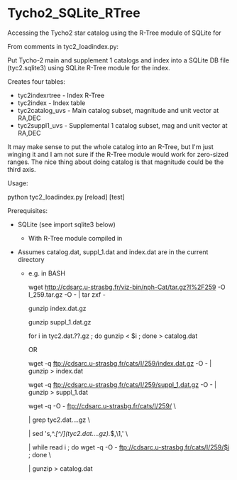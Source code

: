 Tycho2_SQLite_RTree
===================

Accessing the Tycho2 star catalog using the R-Tree module of SQLite for

From comments in tyc2_loadindex.py:

Put Tycho-2 main and supplement 1 catalogs and index into a SQLite DB
file (tyc2.sqlite3) using SQLite R-Tree module for the index.

Creates four tables:

- tyc2indexrtree  - Index R-Tree
- tyc2index       - Index table
- tyc2catalog_uvs - Main catalog subset, magnitude and unit vector at RA,DEC
- tyc2suppl1_uvs  - Supplemental 1 catalog subset, mag and unit vector at RA,DEC

It may make sense to put the whole catalog into an R-Tree, but I'm just winging it and I am not sure if the R-Tree module would work for zero-sized ranges.
The nice thing about doing catalog is that magnitude could be the third axis.

Usage:

  python tyc2_loadindex.py [reload] [test]


Prerequisites:

- SQLite (see import sqlite3 below)

  - With R-Tree module compiled in

- Assumes catalog.dat, suppl_1.dat and index.dat are in the current
  directory

  - e.g. in BASH

      wget http://cdsarc.u-strasbg.fr/viz-bin/nph-Cat/tar.gz?I%2F259 -O I_259.tar.gz -O - | tar zxf -

      gunzip index.dat.gz

      gunzip suppl_1.dat.gz

      for i in tyc2.dat.??.gz ; do gunzip < $i ; done > catalog.dat

    OR 

      wget -q ftp://cdsarc.u-strasbg.fr/cats/I/259/index.dat.gz -O - | gunzip > index.dat

      wget -q ftp://cdsarc.u-strasbg.fr/cats/I/259/suppl_1.dat.gz -O - | gunzip > suppl_1.dat

      wget -q -O - ftp://cdsarc.u-strasbg.fr/cats/I/259/ \

      | grep tyc2.dat....gz \

      | sed 's,^.*[^/]\(tyc2.dat....gz\).*$,\1,' \

      | while read i ; do wget -q -O - ftp://cdsarc.u-strasbg.fr/cats/I/259/$i ; done \

      | gunzip > catalog.dat

